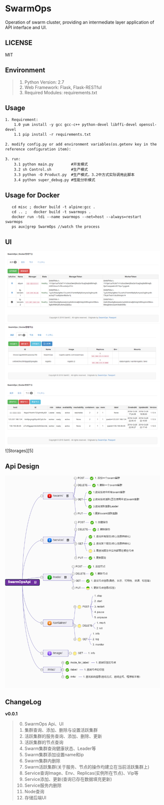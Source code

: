 # SwarmOps
Operation of swarm cluster, providing an intermediate layer application of API interface and UI.


## LICENSE
MIT


## Environment
> 1. Python Version: 2.7
> 2. Web Framework: Flask, Flask-RESTful
> 3. Required Modules: requirements.txt


## Usage

```
1. Requirement:
    1.0 yum install -y gcc gcc-c++ python-devel libffi-devel openssl-devel
    1.1 pip install -r requirements.txt
    
2. modify config.py or add environment variables(os.getenv key in the reference configuration item):

3. run:
    3.1 python main.py        #开发模式
    3.2 sh Control.sh         #生产模式
    3.3 python -O Product.py  #生产模式，3.2中方式实际调用此脚本
    3.4 python super_debug.py #性能分析模式
```


## Usage for Docker

```
   cd misc ; docker build -t alpine:gcc .
   cd .. ;   docker build -t swarmops .
   docker run -tdi --name swarmops --net=host --always=restart swarmops
   ps aux|grep SwarmOps //watch the process
```


## UI
![Swarms][2]
![Services][3]
![Nodes][4]
![Storages][5]


## Api Design
![Design][1]


## ChangeLog

**v0.0.1**

> 0. SwarmOps Api、UI
> 1. 集群查询、添加、删除与设置活跃集群
> 2. 活跃集群的服务查询、添加、删除、更新
> 3. 活跃集群的节点查询
> 4. Swarm集群查询健康状态、Leader等
> 5. Swarm集群添加设置name和ip
> 6. Swarm集群内删除
> 7. Swarm活跃集群(关于服务、节点的操作均建立在当前活跃集群上)
> 8. Service查询Image、Env、Replicas(实例所在节点)、Vip等
> 9. Service添加、更新(查询已存在数据填充更新)
> 10. Service服务内删除
> 11. Node查询
> 12. 存储后端UI



  [1]: ./misc/SwarmOpsApi.png
  [2]: ./misc/swarm.png "集群"
  [3]: ./misc/service.png "服务"
  [4]: ./misc/node.png "节点"
  [4]: ./misc/storage.png "存储"